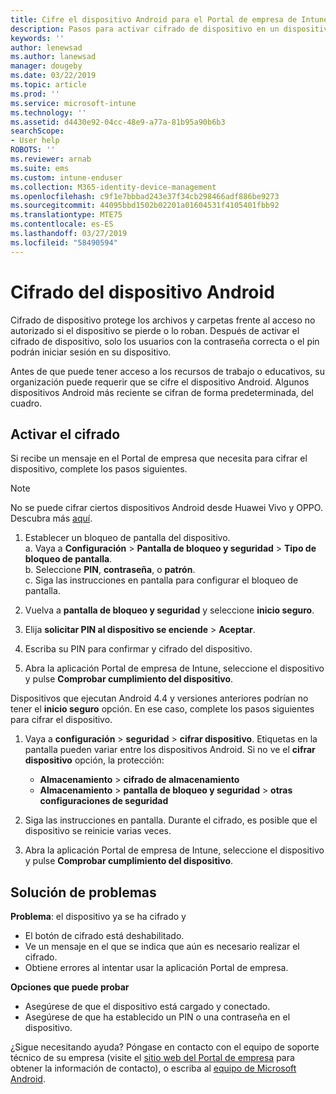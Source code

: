 ```yaml
---
title: Cifre el dispositivo Android para el Portal de empresa de Intune | Microsoft Docs
description: Pasos para activar cifrado de dispositivo en un dispositivo Android
keywords: ''
author: lenewsad
ms.author: lanewsad
manager: dougeby
ms.date: 03/22/2019
ms.topic: article
ms.prod: ''
ms.service: microsoft-intune
ms.technology: ''
ms.assetid: d4430e92-04cc-48e9-a77a-81b95a90b6b3
searchScope:
- User help
ROBOTS: ''
ms.reviewer: arnab
ms.suite: ems
ms.custom: intune-enduser
ms.collection: M365-identity-device-management
ms.openlocfilehash: c9f1e7bbbad243e37f34cb298466adf886be9273
ms.sourcegitcommit: 44095bbd1502b02201a01604531f4105401fbb92
ms.translationtype: MTE75
ms.contentlocale: es-ES
ms.lasthandoff: 03/27/2019
ms.locfileid: "58490594"
---
```

# <a name="encrypting-your-android-device"></a>Cifrado del dispositivo Android

Cifrado de dispositivo protege los archivos y carpetas frente al acceso no autorizado si el dispositivo se pierde o lo roban. Después de activar el cifrado de dispositivo, solo los usuarios con la contraseña correcta o el pin podrán iniciar sesión en su dispositivo. 

Antes de que puede tener acceso a los recursos de trabajo o educativos, su organización puede requerir que se cifre el dispositivo Android. Algunos dispositivos Android más reciente se cifran de forma predeterminada, del cuadro.  

## <a name="turn-on-encryption"></a>Activar el cifrado

Si recibe un mensaje en el Portal de empresa que necesita para cifrar el dispositivo, complete los pasos siguientes. 

> [!Note]
> No se puede cifrar ciertos dispositivos Android desde Huawei Vivo y OPPO. Descubra más [aquí](your-device-appears-encrypted-but-cp-says-otherwise-android.md).  

1.  Establecer un bloqueo de pantalla del dispositivo.  
    a. Vaya a **Configuración** > **Pantalla de bloqueo y seguridad** > **Tipo de bloqueo de pantalla**.  
    b. Seleccione **PIN**, **contraseña**, o **patrón**.  
    c. Siga las instrucciones en pantalla para configurar el bloqueo de pantalla.  

2. Vuelva a **pantalla de bloqueo y seguridad** y seleccione **inicio seguro**.
3. Elija **solicitar PIN al dispositivo se enciende** > **Aceptar**.
4. Escriba su PIN para confirmar y cifrado del dispositivo.
5. Abra la aplicación Portal de empresa de Intune, seleccione el dispositivo y pulse **Comprobar cumplimiento del dispositivo**.  

Dispositivos que ejecutan Android 4.4 y versiones anteriores podrían no tener el **inicio seguro** opción. En ese caso, complete los pasos siguientes para cifrar el dispositivo.

1. Vaya a **configuración** > **seguridad** > **cifrar dispositivo**. Etiquetas en la pantalla pueden variar entre los dispositivos Android. Si no ve el **cifrar dispositivo** opción, la protección:
    * **Almacenamiento** > **cifrado de almacenamiento**
    * **Almacenamiento** > **pantalla de bloqueo y seguridad** > **otras configuraciones de seguridad** 

2. Siga las instrucciones en pantalla. Durante el cifrado, es posible que el dispositivo se reinicie varias veces.
3. Abra la aplicación Portal de empresa de Intune, seleccione el dispositivo y pulse **Comprobar cumplimiento del dispositivo**.  

## <a name="troubleshoot"></a>Solución de problemas  
**Problema**: el dispositivo ya se ha cifrado y

- El botón de cifrado está deshabilitado.
- Ve un mensaje en el que se indica que aún es necesario realizar el cifrado.
- Obtiene errores al intentar usar la aplicación Portal de empresa.

**Opciones que puede probar**

- Asegúrese de que el dispositivo está cargado y conectado.  
- Asegúrese de que ha establecido un PIN o una contraseña en el dispositivo.  

¿Sigue necesitando ayuda? Póngase en contacto con el equipo de soporte técnico de su empresa (visite el [sitio web del Portal de empresa](https://go.microsoft.com/fwlink/?linkid=2010980) para obtener la información de contacto), o escriba al <a href="mailto:wintunedroidfbk@microsoft.com?subject=I'm having trouble with encryption on my Android device&body=Describe the issue you're experiencing here.">equipo de Microsoft Android</a>.  
